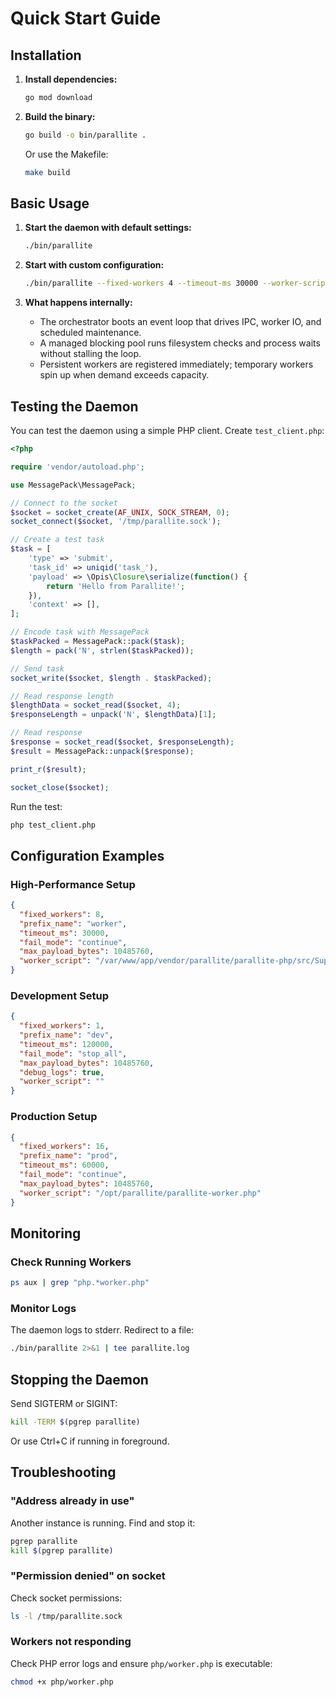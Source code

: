 # Quick Start Guide

## Installation

1. **Install dependencies:**

   ```bash
   go mod download
   ```

2. **Build the binary:**

   ```bash
   go build -o bin/parallite .
   ```

   Or use the Makefile:

   ```bash
   make build
   ```

## Basic Usage

1. **Start the daemon with default settings:**

   ```bash
   ./bin/parallite
   ```

2. **Start with custom configuration:**

   ```bash
   ./bin/parallite --fixed-workers 4 --timeout-ms 30000 --worker-script /path/to/parallite-worker.php
   ```

3. **What happens internally:**

   - The orchestrator boots an event loop that drives IPC, worker IO, and scheduled maintenance.
   - A managed blocking pool runs filesystem checks and process waits without stalling the loop.
   - Persistent workers are registered immediately; temporary workers spin up when demand exceeds capacity.


## Testing the Daemon

You can test the daemon using a simple PHP client. Create `test_client.php`:

```php
<?php

require 'vendor/autoload.php';

use MessagePack\MessagePack;

// Connect to the socket
$socket = socket_create(AF_UNIX, SOCK_STREAM, 0);
socket_connect($socket, '/tmp/parallite.sock');

// Create a test task
$task = [
    'type' => 'submit',
    'task_id' => uniqid('task_'),
    'payload' => \Opis\Closure\serialize(function() {
        return 'Hello from Parallite!';
    }),
    'context' => [],
];

// Encode task with MessagePack
$taskPacked = MessagePack::pack($task);
$length = pack('N', strlen($taskPacked));

// Send task
socket_write($socket, $length . $taskPacked);

// Read response length
$lengthData = socket_read($socket, 4);
$responseLength = unpack('N', $lengthData)[1];

// Read response
$response = socket_read($socket, $responseLength);
$result = MessagePack::unpack($response);

print_r($result);

socket_close($socket);
```

Run the test:

```bash
php test_client.php
```

## Configuration Examples

### High-Performance Setup

```json
{
  "fixed_workers": 8,
  "prefix_name": "worker",
  "timeout_ms": 30000,
  "fail_mode": "continue",
  "max_payload_bytes": 10485760,
  "worker_script": "/var/www/app/vendor/parallite/parallite-php/src/Support/parallite-worker.php"
}
```

### Development Setup

```json
{
  "fixed_workers": 1,
  "prefix_name": "dev",
  "timeout_ms": 120000,
  "fail_mode": "stop_all",
  "max_payload_bytes": 10485760,
  "debug_logs": true,
  "worker_script": ""
}
```

### Production Setup

```json
{
  "fixed_workers": 16,
  "prefix_name": "prod",
  "timeout_ms": 60000,
  "fail_mode": "continue",
  "max_payload_bytes": 10485760,
  "worker_script": "/opt/parallite/parallite-worker.php"
}
```

## Monitoring

### Check Running Workers
```bash
ps aux | grep "php.*worker.php"
```

### Monitor Logs
The daemon logs to stderr. Redirect to a file:

```bash
./bin/parallite 2>&1 | tee parallite.log
```

## Stopping the Daemon

Send SIGTERM or SIGINT:
```bash
kill -TERM $(pgrep parallite)
```

Or use Ctrl+C if running in foreground.

## Troubleshooting

### "Address already in use"
Another instance is running. Find and stop it:
```bash
pgrep parallite
kill $(pgrep parallite)
```

### "Permission denied" on socket
Check socket permissions:
```bash
ls -l /tmp/parallite.sock
```

### Workers not responding
Check PHP error logs and ensure `php/worker.php` is executable:
```bash
chmod +x php/worker.php
```
